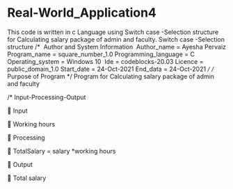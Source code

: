 # Real-World_Application4
This code is written in c Language using Switch case -Selection structure for Calculating salary package of admin and faculty.
Switch case -Selection structure
/*  Author and System Information 
Author_name = Ayesha Pervaiz
Program_name = square_number_1.0
Programming_language = C
Operating_system = Windows 10 
Ide = codeblocks-20.03
Licence = public_domain_1.0
Start_date = 24-Oct-2021
End_data = 24-Oct-2021
*/
/* Purpose of Program
*/ Program for Calculating salary package of admin and faculty

/* Input-Processing-Output 

 Input 

 Working hours

 Processing

 TotalSalary = salary *working hours

 Output

 Total salary
